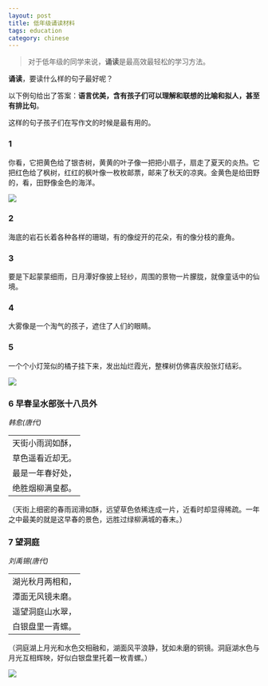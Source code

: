 ```yaml
---
layout: post
title: 低年级诵读材料
tags: education
category: chinese
---
```


> 对于低年级的同学来说，**诵读**是最高效最轻松的学习方法。

**诵读**，要读什么样的句子最好呢？

以下例句给出了答案：**语言优美，含有孩子们可以理解和联想的比喻和拟人，甚至有排比句**。

这样的句子孩子们在写作文的时候是最有用的。


### 1
你看，它把黄色给了银杏树，黄黄的叶子像一把把小扇子，扇走了夏天的炎热。它把红色给了枫树，红红的枫叶像一枚枚邮票，邮来了秋天的凉爽。金黄色是给田野的，看，田野像金色的海洋。

![](https://crsando.github.io/images/2024-10-22/yx.png)

### 2
海底的岩石长着各种各样的珊瑚，有的像绽开的花朵，有的像分枝的鹿角。

### 3
要是下起蒙蒙细雨，日月潭好像披上轻纱，周围的景物一片朦胧，就像童话中的仙境。

### 4
大雾像是一个淘气的孩子，遮住了人们的眼睛。

### 5
一个个小灯笼似的橘子挂下来，发出灿烂霞光，整棵树仿佛喜庆般张灯结彩。

![](https://crsando.github.io/images/2024-10-22/export_vbqrn.png)

### 6 **早春呈水部张十八员外**
 *韩愈(唐代)*

||
| - |
|天街小雨润如酥，|
| 草色遥看近却无。 |
|最是一年春好处，|
| 绝胜烟柳满皇都。|

（天街上细密的春雨润滑如酥，远望草色依稀连成一片，近看时却显得稀疏。一年之中最美的就是这早春的景色，远胜过绿柳满城的春末。）

### 7 **望洞庭**
*刘禹锡(唐代)*

||
| -- |
| 湖光秋月两相和，|
| 潭面无风镜未磨。|
| 遥望洞庭山水翠，|
| 白银盘里一青螺。|

（洞庭湖上月光和水色交相融和，湖面风平浪静，犹如未磨的铜镜。洞庭湖水色与月光互相辉映，好似白银盘里托着一枚青螺。）

![](https://crsando.github.io/images/2024-10-22/wdt.jpg)